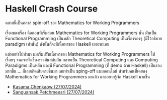 # Haskell Crash Course

คลาสนี้เป็นคลาส spin-off ของ Mathematics for Working Programmers

เรื่องของเรื่อง คือตอนที่เริ่มสอน Mathematics for Working Programmers นั้น มันเป็น Functional Programming เป็นหลัก Theoretical Computing เป็นเรื่องรองๆ (มีไว้อธิบาย paradigm เท่านั้น) ดังนั้นก็จะมีเนื้อหาของ Haskell เยอะหน่อย

แต่พอทำไปทำมา ผมเริ่มปรับเนื้อหาของ Mathematics for Working Programmers ไปเรื่อยๆ จนกระทั่งเรื่องราวมันสลับกัน กลายเป็น Theoretical Computing และ Computing Paradigms เป็นหลัก และมี Functional Programming (ที่ demo ด้วย Haskell) เป็นรองมากขึ้น ... ก็เลยเกิดเสียดายขึ้นมา เลยทำเป็น sping-off แบบออนไลน์ สำหรับคนที่เคยลง Mathematics for Working Programmers มาแล้ว และอยากรู้จัก Haskell มากขึ้น

- [Kasama Chenkaow (27/07/2024)](https://www.facebook.com/kc.finished/posts/pfbid02MXcsKdf8Tn1ysepLm2nPAoY3ivD5RKkV2DeSojsSYrSSWHG3pc76MhvSFLmXxBrpl)
- [Sanguansak Petchmeesri (27/07/2024)](https://www.facebook.com/nguansak/posts/pfbid0vsx4Tk4b1u7XsV9AeoHGiEowTHAEJfkpCaEGingghFXQ2BSitVPKtoTJxeRjNUzEl)